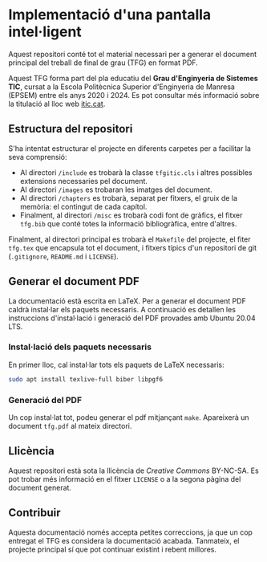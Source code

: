 # Implementació d'una pantalla intel·ligent

Aquest repositori conté tot el material necessari per a generar el document
principal del treball de final de grau (TFG) en format PDF.

Aquest TFG forma part del pla educatiu del **Grau d'Enginyeria de
Sistemes TIC**, cursat a la Escola Politècnica Superior d'Enginyeria
de Manresa (EPSEM) entre els anys 2020 i 2024. Es pot consultar més
informació sobre la titulació al lloc web [itic.cat](https://itic.cat).

## Estructura del repositori

S'ha intentat estructurar el projecte en diferents carpetes per a facilitar la
seva comprensió:

- Al directori `/include` es trobarà la classe `tfgitic.cls` i altres possibles
  extensions necessaries pel document.
- Al directori `/images` es trobaran les imatges del document.
- Al directori `/chapters` es trobarà, separat per fitxers, el gruix de la
  memòria: el contingut de cada capítol.
- Finalment, al directori  `/misc` es trobarà codi font de gràfics, el fitxer
  `tfg.bib` que conté totes la informació bibliogràfica, entre d'altres.

Finalment, al directori principal es trobarà el `Makefile` del projecte,
el fiter `tfg.tex` que encapsula tot el document, i fitxers típics d'un
repositori de git (`.gitignore`, `README.md` i `LICENSE`).

## Generar el document PDF

La documentació està escrita en LaTeX. Per a generar el document PDF caldrà
instal·lar els paquets necessaris. A continuació es detallen les instruccions
d'instal·lació i generació del PDF provades amb Ubuntu 20.04 LTS.

### Instal·lació dels paquets necessaris

En primer lloc, cal instal·lar tots els paquets de LaTeX necessaris:

```sh
sudo apt install texlive-full biber libpgf6
```

### Generació del PDF

Un cop instal·lat tot, podeu generar el pdf mitjançant `make`.
Apareixerà un document `tfg.pdf` al mateix directori.

## Llicència

Aquest repositori està sota la llicència de *Creative Commons* BY-NC-SA. Es pot
trobar més informació en el fitxer `LICENSE` o a la segona pàgina del document
generat.

## Contribuir

Aquesta documentació només accepta petites correccions, ja que un cop entregat
el TFG es considera la documentació acabada. Tanmateix, el projecte principal
sí que pot continuar existint i rebent millores.
